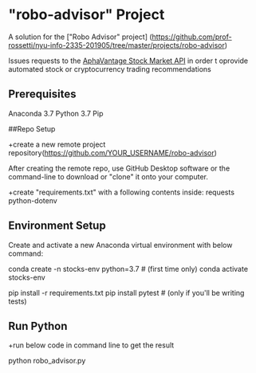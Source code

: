# "robo-advisor" Project

A solution for the ["Robo Advisor" project] (https://github.com/prof-rossetti/nyu-info-2335-201905/tree/master/projects/robo-advisor)


Issues requests to the [AphaVantage Stock Market API](https://www.alphavantage.co) in order t oprovide automated stock or cryptocurrency trading recommendations



## Prerequisites

 Anaconda 3.7
 Python 3.7
 Pip

 ##Repo Setup

+create a new remote project repository(https://github.com/YOUR_USERNAME/robo-advisor)

After creating the remote repo, use GitHub Desktop software or the command-line to download or "clone" it onto your computer.


+create "requirements.txt" with a following contents inside:
requests
python-dotenv

## Environment Setup

Create and activate a new Anaconda virtual environment with below command:

conda create -n stocks-env python=3.7 # (first time only)
conda activate stocks-env

pip install -r requirements.txt
pip install pytest # (only if you'll be writing tests)


## Run Python 

+run below code in command line to get the result

python robo_advisor.py
